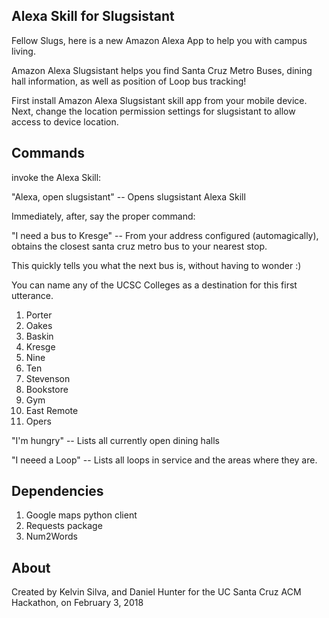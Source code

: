 ## Alexa Skill for Slugsistant

Fellow Slugs, here is a new Amazon Alexa App to help you with campus living.

Amazon Alexa Slugsistant helps you find Santa Cruz Metro Buses, dining hall information, as well as position of Loop bus tracking!

First install Amazon Alexa Slugsistant skill app from your mobile device.
Next, change the location permission settings for slugsistant to allow access to device location.

## Commands

invoke the Alexa Skill:

"Alexa, open slugsistant" -- Opens slugsistant Alexa Skill

Immediately, after, say the proper command:

"I need a bus to Kresge" -- From your address configured (automagically), obtains the closest santa cruz metro bus to your nearest stop.

This quickly tells you what the next bus is, without having to wonder :)

You can name any of the UCSC Colleges as a destination for this first utterance.

1. Porter
2. Oakes
3. Baskin
4. Kresge
5. Nine
6. Ten
7. Stevenson
8. Bookstore
9. Gym
10. East Remote
11. Opers

"I'm hungry" -- Lists all currently open dining halls

"I neeed a Loop" -- Lists all loops in service and the areas where they are.

## Dependencies
1. Google maps python client
2. Requests package
4. Num2Words

## About

Created by Kelvin Silva, and Daniel Hunter for the UC Santa Cruz ACM Hackathon, on February 3, 2018

